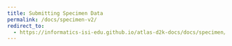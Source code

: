 ```yaml
---
title: Submitting Specimen Data
permalink: /docs/specimen-v2/
redirect_to:
  - https://informatics-isi-edu.github.io/atlas-d2k-docs/docs/specimen/
---
```


